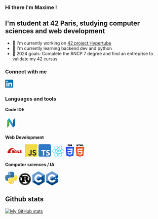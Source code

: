 ### Hi there i'm Maxime !

## I'm student at 42 Paris, studying computer sciences and web development

- 🔭 I'm currently working on [42 project Hypertube](https://github.com/jurichar/Ultratube)
- 🌱 I'm currently learning backend dev and python
- 🥅 2024 goals: Complete the RNCP 7 degree and find an entreprise to validate my 42 cursus

### Connect with me

[<img
    src="./images/linkedin_logo.png"
    alt="linkedin_logo"
    title="Maxime Crespo linkedin"
    style="display: inline-block; margin: 0 auto; width: 26px"
/>](https://www.linkedin.com/in/maxime-crespo-a0b1a9171/)

### Languages and tools

**Code IDE**

<img
    src="./images/neovim_logo.png"
    alt="neovim"
    style="display: inline-block; margin: 0 auto; width: 40px"
/>

**Web Development**

<img
    src="./images/rails_logo.png"
    alt="ruby on rails"
    style="display: inline-block; margin: 0 auto; width: 60px"
/> <img
    src="./images/javascript_logo.png"
    alt="javascript"
    style="display: inline-block; margin: 0 auto; width: 40px"
/> <img
    src="./images/typescript_logo.png"
    alt="typescript"
    style="display: inline-block; margin: 0 auto; width: 40px"
/> <img
    src="./images/react_logo.png"
    alt="react"
    style="display: inline-block; margin: 0 auto; width: 40px"
/> <img
    src="./images/html_css_logo.png"
    alt="html css"
    style="display: inline-block; margin: 0 auto; width: 60px"
/> 

**Computer sciences / IA**

<img
    src="./images/python_logo.png"
    alt="python"
    style="display: inline-block; margin: 0 auto; width: 40px"
/> <img
    src="./images/rust_logo.png"
    alt="rust"
    style="display: inline-block; margin: 0 auto; width: 40px"
/> <img
    src="./images/c_logo.png"
    alt="c"
    style="display: inline-block; margin: 0 auto; width: 40px"
/> <img
    src="./images/cpp_logo.png"
    alt="c++"
    style="display: inline-block; margin: 0 auto; width: 40px"
/> 

## Github stats

[![My GitHub stats](https://github-readme-stats.vercel.app/api?username=macrespo42)](https://github.com/maxrespo42)

